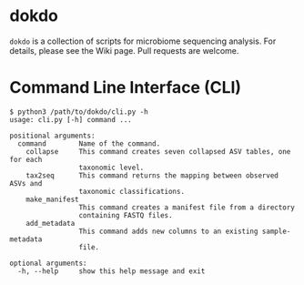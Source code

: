 # dokdo

```dokdo``` is a collection of scripts for microbiome sequencing analysis. For details, please see the Wiki page. Pull requests are welcome.

# Command Line Interface (CLI)

```
$ python3 /path/to/dokdo/cli.py -h
usage: cli.py [-h] command ...

positional arguments:
  command        Name of the command.
    collapse     This command creates seven collapsed ASV tables, one for each
                 taxonomic level.
    tax2seq      This command returns the mapping between observed ASVs and
                 taxonomic classifications.
    make_manifest
                 This command creates a manifest file from a directory
                 containing FASTQ files.
    add_metadata
                 This command adds new columns to an existing sample-metadata
                 file.

optional arguments:
  -h, --help     show this help message and exit
```